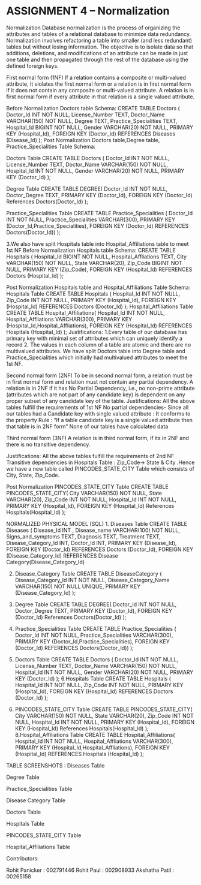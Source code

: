 
# ASSIGNMENT 4 – Normalization

Normalization
Database normalization is the process of organizing the attributes and tables of a relational database to minimize data redundancy.
Normalization involves refactoring a table into smaller (and less redundant) tables but without losing information. The objective is to isolate data so that additions, deletions, and modifications of an attribute can be made in just one table and then propagated through the rest of the database using the defined foreign keys.

First normal form (1NF)
If a relation contains a composite or multi-valued attribute, it violates the first normal form or a relation is in first normal form if it does not contain any composite or multi-valued attribute. A relation is in first normal form if every attribute in that relation is a single valued attribute.
 
Before Normalization Doctors table Schema:
CREATE TABLE Doctors (
    Doctor_Id INT NOT NULL,
    License_Number TEXT,
    Doctor_Name VARCHAR(150) NOT NULL,
    Degree TEXT,
    Practice_Specialities TEXT,
    Hospital_Id BIGINT NOT NULL,
    Gender VARCHAR(20) NOT NULL,
    PRIMARY KEY (Hospital_Id),
    FOREIGN KEY (Doctor_Id)
        REFERENCES Diseases (Disease_Id)
);
Post  Normalization Doctors table,Degree table,  Practice_Specialities Table Schema:

Doctors Table
CREATE TABLE Doctors (
Doctor_Id INT NOT NULL,
License_Number TEXT,
Doctor_Name VARCHAR(150) NOT NULL,
Hospital_Id INT NOT NULL,
Gender VARCHAR(20) NOT NULL,
PRIMARY KEY (Doctor_Id)
);
 
Degree Table
CREATE TABLE DEGREE(
Doctor_Id INT NOT NULL,
Doctor_Degree TEXT,
PRIMARY KEY (Doctor_Id),
FOREIGN KEY (Doctor_Id) References Doctors(Doctor_Id)
);
 
Practice_Specialities Table
CREATE TABLE Practice_Specialities (
Doctor_Id INT NOT NULL,
Practice_Specialities VARCHAR(300),
PRIMARY KEY (Doctor_Id,Practice_Specialities),
FOREIGN KEY (Doctor_Id) REFERENCES Doctors(Doctor_Id))
);
 
 
3.We also have split Hospitals table into Hospital_Affiliations table to meet 1st NF
Before Normalization Hospitals table Schema:
CREATE TABLE Hospitals (
    Hospital_Id BIGINT NOT NULL,
    Hospital_Affliations TEXT,
    City VARCHAR(150) NOT NULL,
    State VARCHAR(20),
    Zip_Code BIGINT NOT NULL,
    PRIMARY KEY (Zip_Code),
    FOREIGN KEY (Hospital_Id)
        REFERENCES Doctors (Hospital_Id)
);
 
Post  Normalization Hospitals table and Hospital_Affiliations Table Schema:
Hospitals Table
CREATE TABLE Hospitals (
Hospital_Id INT NOT NULL,
Zip_Code INT NOT NULL,
PRIMARY KEY (Hospital_Id),
FOREIGN KEY (Hospital_Id)
REFERENCES Doctors (Doctor_Id)
);
Hospital_Affiliations Table
CREATE TABLE Hospital_Affiliations(
Hospital_Id INT NOT NULL,
Hospital_Affliations VARCHAR(300),
PRIMARY KEY (Hospital_Id,Hospital_Affliations),
FOREIGN KEY (Hospital_Id)
       REFERENCES Hospitals (Hospital_Id)
);
Justifications:
1.Every table of our database has primary key with minimal set of attributes which can uniquely identify a record
2. The values in each column of a table are atomic and there are no multivalued attributes. We have split Doctors table into Degree table and  Practice_Specialities which initially had multivalued attributes to meet the 1st NF.
 
Second normal form (2NF)
To be in second normal form, a relation must be in first normal form and relation must not contain any partial dependency. A relation is in 2NF if it has No Partial Dependency, i.e., no non-prime attribute (attributes which are not part of any candidate key) is dependent on any proper subset of any candidate key of the table.
Justifications:
All the above tables fulfill the requirements of 1st NF
No partial dependencies- Since all our tables had a Candidate key with single valued attribute : It conforms to the property Rule :  “If a table candidate key is a single valued attribute then that table is in 2NF form”
None of our tables have calculated data
 
Third normal form (3NF)
A relation is in third normal form, if its in 2NF and there is no transitive dependency.

Justifications:
All the above tables fulfill the requirements of 2nd NF
Transitive dependencies  in Hospitals Table : Zip_Code-> State & City .Hence we have a new table called PINCODES_STATE_CITY Table which consists of City, State, Zip_Code.


  Post  Normalization
  PINCODES_STATE_CITY Table
CREATE TABLE PINCODES_STATE_CITY(
City VARCHAR(150) NOT NULL,
State VARCHAR(20),
Zip_Code INT NOT NULL,
Hospital_Id INT NOT NULL,
PRIMARY KEY (Hospital_Id),
FOREIGN KEY (Hospital_Id)
References Hospitals(Hospital_Id)
);
 
 
NORMALIZED PHYSICAL MODEL (SQL)
         1. Diseases Table
CREATE TABLE Diseases (
    Disease_Id INT ,
    Disease_name VARCHAR(100) NOT NULL,
    Signs_and_symptoms TEXT,
    Diagnosis TEXT,
    Treatment TEXT,
    Disease_Category_Id INT,
    Doctor_Id INT,
    PRIMARY KEY (Disease_Id),
    FOREIGN KEY (Doctor_Id)
    REFERENCES Doctors (Doctor_Id),
    FOREIGN KEY (Disease_Category_Id)
    REFERENCES Disease Category(Disease_Category_Id)
 
 
2. Disease_Category Table
CREATE TABLE DiseaseCategory (
    Disease_Category_Id INT NOT NULL,
    Disease_Category_Name VARCHAR(150) NOT NULL UNIQUE,
    PRIMARY KEY (Disease_Category_Id)
   );
 
3. Degree Table
CREATE TABLE DEGREE(
Doctor_Id INT NOT NULL,
Doctor_Degree TEXT,
PRIMARY KEY (Doctor_Id),
FOREIGN KEY (Doctor_Id) References Doctors(Doctor_Id)
);
 
4. Practice_Specialities Table
CREATE TABLE Practice_Specialities (
Doctor_Id INT NOT NULL,
Practice_Specialities VARCHAR(300),
PRIMARY KEY (Doctor_Id,Practice_Specialities),
FOREIGN KEY (Doctor_Id) REFERENCES Doctors(Doctor_Id))
);
 
5. Doctors Table
CREATE TABLE Doctors (
Doctor_Id INT NOT NULL,
License_Number TEXT,
Doctor_Name VARCHAR(150) NOT NULL,
Hospital_Id INT NOT NULL,
Gender VARCHAR(20) NOT NULL,
PRIMARY KEY (Doctor_Id)
);
6.Hospitals Table
CREATE TABLE Hospitals (
Hospital_Id INT NOT NULL,
Zip_Code INT NOT NULL,
PRIMARY KEY (Hospital_Id),
FOREIGN KEY (Hospital_Id)
REFERENCES Doctors (Doctor_Id)
);
7. PINCODES_STATE_CITY Table
CREATE TABLE PINCODES_STATE_CITY(
City VARCHAR(150) NOT NULL,
State VARCHAR(20),
Zip_Code INT NOT NULL,
Hospital_Id INT NOT NULL,
PRIMARY KEY (Hospital_Id),
FOREIGN KEY (Hospital_Id)
References Hospitals(Hospital_Id)
);
8.Hospital_Affiliations Table
CREATE TABLE Hospital_Affiliations(
Hospital_Id INT NOT NULL,
Hospital_Affliations VARCHAR(300),
PRIMARY KEY (Hospital_Id,Hospital_Affliations),
FOREIGN KEY (Hospital_Id)
       REFERENCES Hospitals (Hospital_Id)
);
 
TABLE SCREENSHOTS :
Diseases Table

 
Degree Table

Practice_Specialities Table

Disease Category Table

Doctors Table

Hospitals Table

PINCODES_STATE_CITY Table

 
Hospital_Affiliations Table

    
 
Contributors:


Rohit Panicker : 002791446
Rohit Paul : 002908933
Akshatha Patil : 00265158

